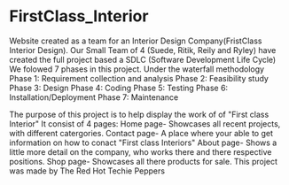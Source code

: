 # FirstClass_Interior
Website created as a team for an Interior Design Company(FristClass Interior Design).
Our Small Team of 4 (Suede, Ritik, Reily and Ryley) have created the full project based a SDLC (Software Development Life Cycle)
We folowed 7 phases in this project.
Under the waterfall methodology 
Phase 1: Requirement collection and analysis
Phase 2: Feasibility study
Phase 3: Design
Phase 4: Coding
Phase 5: Testing
Phase 6: Installation/Deployment
Phase 7: Maintenance


The purpose of this project is to help display the work of of "First class Interior"
It consist of 4 pages:
Home page- Showcases all recent projects, with different catergories.
Contact page- A place where your able to get information on how to conact "First class Interiors"
About page- Shows a little more detail on the company, who works there and there respective positions.
Shop page- Showcases all there products for sale.
This project was made by The Red Hot Techie Peppers
